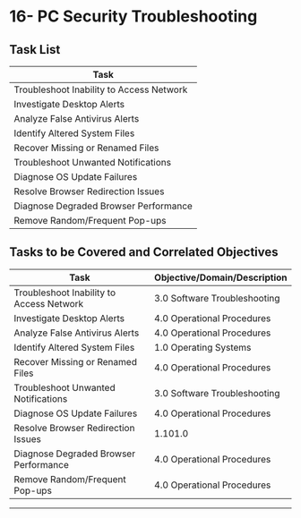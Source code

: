 # 16- PC Security Troubleshooting

## Task List


| Task                           |
|--------------------------------|
| Troubleshoot Inability to Access Network |
| Investigate Desktop Alerts     |
| Analyze False Antivirus Alerts |
| Identify Altered System Files  |
| Recover Missing or Renamed Files |
| Troubleshoot Unwanted Notifications |
| Diagnose OS Update Failures    |
| Resolve Browser Redirection Issues |
| Diagnose Degraded Browser Performance |
| Remove Random/Frequent Pop-ups |






## Tasks to be Covered and Correlated Objectives


| Task                           | Objective/Domain/Description                                      |
|--------------------------------|------------------------------------------------------------------|
| Troubleshoot Inability to Access Network | 3.0 Software Troubleshooting                            |
| Investigate Desktop Alerts     | 4.0 Operational Procedures                                        |
| Analyze False Antivirus Alerts | 4.0 Operational Procedures                                        |
| Identify Altered System Files  | 1.0 Operating Systems                                             |
| Recover Missing or Renamed Files | 4.0 Operational Procedures                                      |
| Troubleshoot Unwanted Notifications | 3.0 Software Troubleshooting                                 |
| Diagnose OS Update Failures    | 4.0 Operational Procedures                                        |
| Resolve Browser Redirection Issues | 1.101.0  |  Operating Systems: Given a scenario, install and configure cloud-based productivity tools.     . |
| Diagnose Degraded Browser Performance | 4.0 Operational Procedures                                 |
| Remove Random/Frequent Pop-ups | 4.0 Operational Procedures                                        |

---


